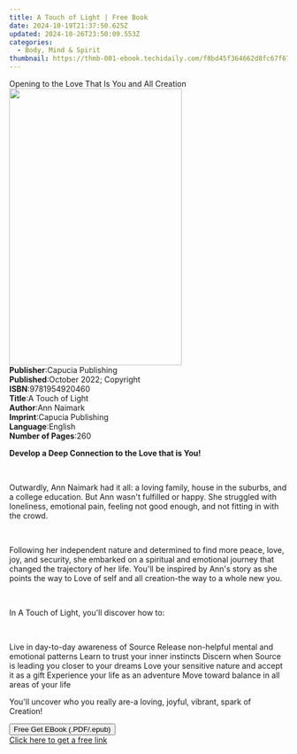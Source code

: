 ```yaml
---
title: A Touch of Light | Free Book
date: 2024-10-19T21:37:50.625Z
updated: 2024-10-26T23:50:09.553Z
categories:
  - Body, Mind & Spirit
thumbnail: https://thmb-001-ebook.techidaily.com/f8bd45f364662d8fc67f67c6111c07458529fbea140d7a2a3297956c4dd3f9b8.jpg
---
```

<main id="book-container">
  <div class="flex flex-col">
    <div class="book-brief flex-1 py-6 px-4 sm:p-6 md:py-10 md:px-8">
      <!-- brief-->
      <div class="book-brief-main">
        Opening to the Love That Is You and All Creation
      </div>
    </div>
    <div
      class="book-meta-info flex-1 grid gap-4 col-start-1 col-end-3 row-start-1 sm:mb-6 sm:grid-cols-4 lg:gap-6 lg:col-start-2 lg:row-end-6 lg:row-span-6 lg:mb-0"
    >
      <div
        class="book-meta-info-left place-content-center mt-4 p-4 text-sm leading-6 col-start-2 col-span-2 dark:text-slate-400"
      >
        <img
          class="w-full h-500 object-cover rounded-lg sm:h-255 sm:col-span-2 lg:col-span-full"
          src="https://img-001-ebook.techidaily.com/8419be538f5df51ccd6477084d6b0025b958b9b6d5498819b7b14bf7f29f289f.jpg"
          alt=""
          width="312"
          height="500"
        />
      </div>
      <div
        class="book-meta-info-right mt-2 col-start-1 row-start-2 col-span-3 self-center"
      >
        <!-- meta data  -->
        <div class="flex flex-col px-4 md:px-8">
          <div class="flex-1">
            <strong>Publisher</strong>:<span class="px-2"
              >Capucia Publishing</span
            >
          </div>
          <div class="flex-1">
            <strong>Published</strong>:<span class="px-2"
              >October 2022; Copyright</span
            >
          </div>
          <div class="flex-1">
            <strong>ISBN</strong>:<span class="px-2">9781954920460</span>
          </div>
          <div class="flex-1">
            <strong>Title</strong>:<span class="px-2">A Touch of Light</span>
          </div>
          <div class="flex-1">
            <strong>Author</strong>:<span class="px-2">Ann Naimark</span>
          </div>
          <div class="flex-1">
            <strong>Imprint</strong>:<span class="px-2"
              >Capucia Publishing</span
            >
          </div>
          <div class="flex-1">
            <strong>Language</strong>:<span class="px-2">English</span>
          </div>
          <div class="flex-1">
            <strong>Number of Pages</strong>:<span class="px-2">260</span>
          </div>
        </div>
      </div>
    </div>
    <div class="book-description flex-1 py-6 px-4 sm:p-6 md:py-10 md:px-8">
      <div class="book-description-main">
        <div accordion-content="" id="description">
          <p class="ql-align-center">
            <strong>Develop a Deep Connection to the Love that is You!</strong
            >&nbsp;
          </p>
          <p class="ql-align-center">&nbsp;</p>
          <p>
            <span style="color: rgb(29, 28, 29)"
              >Outwardly, Ann Naimark had it all: a loving family, house in the
              suburbs, and a college education. But Ann wasn't fulfilled or
              happy. She struggled with loneliness, emotional pain, feeling not
              good enough, and not fitting in with the crowd.</span
            >
          </p>
          <p><span style="color: rgb(29, 28, 29)">&nbsp;</span></p>
          <p>
            <span style="color: rgb(29, 28, 29)"
              >Following her independent nature and determined to find more
              peace, love, joy, and security, she embarked on a spiritual and
              emotional journey that changed the trajectory of her life. You'll
              be inspired by Ann's story as she points the way to Love of self
              and all creation-the way to a whole new </span
            >you<span style="color: rgb(29, 28, 29)">.</span>
          </p>
          <p><br /></p>
          <p>
            <span style="color: rgb(29, 28, 29)">In </span>A Touch of
            Light,<span style="color: rgb(29, 28, 29)">
              you'll discover how to:</span
            >
          </p>
          <p><br /></p>
          <span style="color: rgb(29, 28, 29)"
            >Live in day-to-day awareness of Source&nbsp;</span
          ><span style="color: rgb(29, 28, 29)"
            >Release non-helpful mental and emotional patterns&nbsp;</span
          ><span style="color: rgb(29, 28, 29)"
            >Learn to trust your inner instincts&nbsp;</span
          ><span style="color: rgb(29, 28, 29)"
            >Discern when Source is leading you closer to your
            dreams&nbsp;</span
          ><span style="color: rgb(29, 28, 29)"
            >Love your sensitive nature and accept it as a gift&nbsp;</span
          ><span style="color: rgb(29, 28, 29)"
            >Experience your life as an adventure&nbsp;</span
          ><span style="color: rgb(29, 28, 29)"
            >Move toward balance in all areas of your life</span
          >
          <p>
            <span style="color: rgb(29, 28, 29)"><span></span></span>
          </p>
          <p>
            <span style="color: rgb(29, 28, 29)"
              >You'll uncover who you really are-a loving, joyful, vibrant,
              spark of Creation!&nbsp;</span
            >
          </p>
        </div>
        <div class="accordion-fader"></div>
      </div>
    </div>
    <div class="book-excerpts flex-1 py-6 px-4 sm:p-6 md:py-10 md:px-8"></div>
    <div
      class="book-about-author flex-1 py-6 px-4 sm:p-6 md:py-10 md:px-8"
    ></div>
    <div class="book-free-get flex-1 py-6 px-4 sm:p-6 md:py-10 md:px-8">
      <button
        id="btn-free-get"
        class="bg-blue-500 hover:bg-blue-700 text-white font-bold py-2 px-4 rounded"
      >
        Free Get EBook (.PDF/.epub)
      </button>
      <div id="countdown-display" class="px-2 text-lg mt-2"></div>
      <a
        id="free-link"
        class="hidden bg-blue-500 hover:bg-blue-700 text-white font-bold py-2 px-4 rounded"
        href="https://www.ebooks.com/en-us/book/210790710/a-touch-of-light/ann-naimark/"
        target="_blank"
        >Click here to get a free link</a
      >
    </div>
    <script>
      let countdownTime = 0;
      let countdownInterval = null;
      document
        .getElementById('btn-free-get')
        .addEventListener('click', startCountdown);
      function startCountdown() {
        countdownTime = new Date().getTime() + 60000 * 3;
        countdownInterval = setInterval(updateCountdown, 1000);
        document.getElementById('btn-free-get').disabled = true;
        document
          .getElementById('btn-free-get')
          .classList.add('bg-gray-500', 'cursor-not-allowed');
      }
      function updateCountdown() {
        let currentTime = new Date().getTime();
        let timeLeft = countdownTime - currentTime;
        let secondsLeft = Math.floor(timeLeft / 1000);
        document.getElementById('countdown-display').innerHTML =
          `Remaining time: ${secondsLeft} seconds.`;
        if (secondsLeft <= 0) {
          clearInterval(countdownInterval);
          document.getElementById('btn-free-get').classList.add('hidden');
          document.getElementById('free-link').classList.remove('hidden');
          document.getElementById('countdown-display').innerHTML = '';
        }
      }
    </script>
  </div>
</main>

<ins class="adsbygoogle"
      style="display:block"
      data-ad-client="ca-pub-7571918770474297"
      data-ad-slot="8358498916"
      data-ad-format="auto"
      data-full-width-responsive="true"></ins>
    